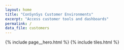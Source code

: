 ```yaml
---
layout: home
title: "ConSynSys Customer Environments"
excerpt: "Access customer tools and dashboards"
permalink: /
data_file: customers
---
```


{% include page__hero.html %}
{% include tiles.html %}
